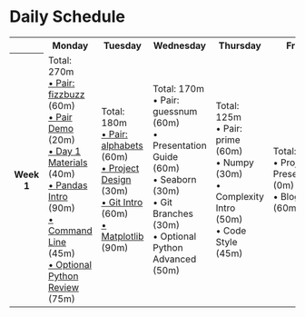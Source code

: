 # Daily Schedule

<table>
 <tr>
  <th>
  </th>
  <th>
   Monday
  </th>
  <th>
   Tuesday
  </th>
  <th>
   Wednesday
  </th>
  <th>
   Thursday
  </th>
  <th>
   Friday
  </th>
 </tr>
 <tr>
  <th>
   Week 1
  </th>
  <td>
   Total: 270m
   <br/>
   <a href="pairs/fizzbuzz">
    • Pair: fizzbuzz
   </a>
   (60m)
   <br/>
   <a href="/curriculum/project-01/pair_demo">
    • Pair Demo
   </a>
   (20m)
   <br/>
   <a href="/curriculum/project-01/day-1-materials">
    • Day 1 Materials
   </a>
   (40m)
   <br/>
   <a href="/curriculum/project-01/pandas-intro">
    • Pandas Intro
   </a>
   (90m)
   <br/>
   <a href="/curriculum/project-01/command-line">
    • Command Line
   </a>
   (45m)
   <br/>
   <a href="/curriculum/project-01/python-review">
    • Optional Python Review
   </a>
   (75m)
   <br/>
  </td>
  <td>
   Total: 180m
   <br/>
   <a href="pairs/alphabets">
    • Pair: alphabets
   </a>
   (60m)
   <br/>
   <a href="/curriculum/project-01/design">
    • Project Design
   </a>
   (30m)
   <br/>
   <a href="/curriculum/project-01/git-1">
    • Git Intro
   </a>
   (60m)
   <br/>
   <a href="/curriculum/project-01/matplotlib">
    • Matplotlib
   </a>
   (90m)
   <br/>
  </td>
  <td>
   Total: 170m
   <br/>
   • Pair: guessnum (60m)
   <br/>
   • Presentation Guide (60m)
   <br/>
   • Seaborn (30m)
   <br/>
   • Git Branches (30m)
   <br/>
   • Optional Python Advanced (50m)
   <br/>
  </td>
  <td>
   Total: 125m
   <br/>
   • Pair: prime (60m)
   <br/>
   • Numpy (30m)
   <br/>
   • Complexity Intro (50m)
   <br/>
   • Code Style (45m)
   <br/>
  </td>
  <td>
   Total: 60m
   <br/>
   • Project 1 Presentation (0m)
   <br/>
   • Blog (60m)
   <br/>
  </td>
 </tr>
</table>
